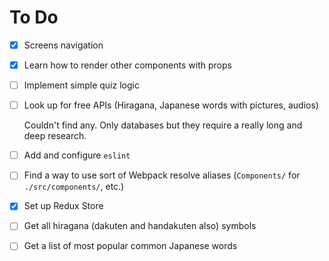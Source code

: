 # To Do

- [x] Screens navigation
- [x] Learn how to render other components with props
- [ ] Implement simple quiz logic
- [ ] Look up for free APIs (Hiragana, Japanese words with pictures, audios)

  Couldn't find any. Only databases but they require a really long and deep research.

- [ ] Add and configure `eslint`
- [ ] Find a way to use sort of Webpack resolve aliases (`Components/` for
      `./src/components/`, etc.)
- [x] Set up Redux Store
- [ ] Get all hiragana (dakuten and handakuten also) symbols
- [ ] Get a list of most popular common Japanese words
